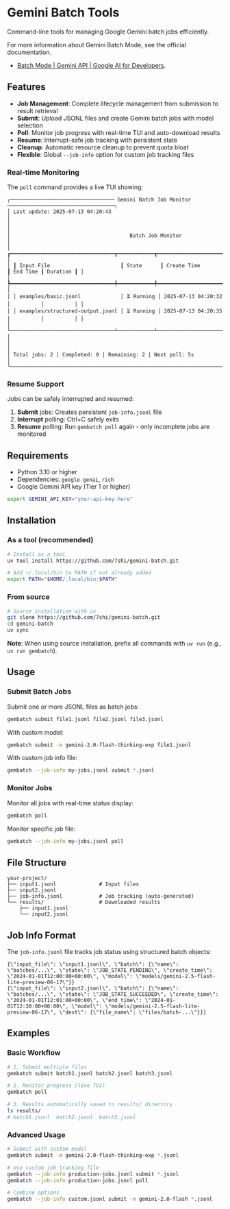 # Gemini Batch Tools

Command-line tools for managing Google Gemini batch jobs efficiently.

For more information about Gemini Batch Mode, see the official documentation.

- [Batch Mode | Gemini API | Google AI for Developers](https://ai.google.dev/gemini-api/docs/batch-mode).

## Features

- **Job Management**: Complete lifecycle management from submission to result retrieval
- **Submit**: Upload JSONL files and create Gemini batch jobs with model selection
- **Poll**: Monitor job progress with real-time TUI and auto-download results
- **Resume**: Interrupt-safe job tracking with persistent state
- **Cleanup**: Automatic resource cleanup to prevent quota bloat
- **Flexible**: Global `--job-info` option for custom job tracking files

### Real-time Monitoring

The `poll` command provides a live TUI showing:

```text
╭────────────────────────────────── Gemini Batch Job Monitor ───────────────────────────────────╮
│ Last update: 2025-07-13 04:20:43                                                              │
│                                                                                               │
│                                       Batch Job Monitor                                       │
│ ┏━━━━━━━━━━━━━━━━━━━━━━━━━━━━━━━━━━┳━━━━━━━━━━━━┳━━━━━━━━━━━━━━━━━━━━━┳━━━━━━━━━━┳━━━━━━━━━━┓ │
│ ┃ Input File                       ┃ State      ┃ Create Time         ┃ End Time ┃ Duration ┃ │
│ ┡━━━━━━━━━━━━━━━━━━━━━━━━━━━━━━━━━━╇━━━━━━━━━━━━╇━━━━━━━━━━━━━━━━━━━━━╇━━━━━━━━━━╇━━━━━━━━━━┩ │
│ │ examples/basic.jsonl             │ ⏳ Running │ 2025-07-13 04:20:32 │          │          │ │
│ │ examples/structured-output.jsonl │ ⏳ Running │ 2025-07-13 04:20:35 │          │          │ │
│ └──────────────────────────────────┴────────────┴─────────────────────┴──────────┴──────────┘ │
│                                                                                               │
│ Total jobs: 2 | Completed: 0 | Remaining: 2 | Next poll: 5s                                   │
╰───────────────────────────────────────────────────────────────────────────────────────────────╯
```

### Resume Support

Jobs can be safely interrupted and resumed:

1. **Submit** jobs: Creates persistent `job-info.jsonl` file
2. **Interrupt** polling: Ctrl+C safely exits
3. **Resume** polling: Run `gembatch poll` again - only incomplete jobs are monitored

## Requirements

- Python 3.10 or higher
- Dependencies: `google-genai`, `rich`
- Google Gemini API key (Tier 1 or higher)

```bash
export GEMINI_API_KEY="your-api-key-here"
```

## Installation

### As a tool (recommended)

```bash
# Install as a tool
uv tool install https://github.com/7shi/gemini-batch.git

# Add ~/.local/bin to PATH if not already added
export PATH="$HOME/.local/bin:$PATH"
```

### From source

```bash
# Source installation with uv
git clone https://github.com/7shi/gemini-batch.git
cd gemini-batch
uv sync
```

**Note**: When using source installation, prefix all commands with `uv run` (e.g., `uv run gembatch`).

## Usage

### Submit Batch Jobs

Submit one or more JSONL files as batch jobs:

```bash
gembatch submit file1.jsonl file2.jsonl file3.jsonl
```

With custom model:
```bash
gembatch submit -m gemini-2.0-flash-thinking-exp file1.jsonl
```

With custom job info file:
```bash
gembatch --job-info my-jobs.jsonl submit *.jsonl
```

### Monitor Jobs

Monitor all jobs with real-time status display:

```bash
gembatch poll
```

Monitor specific job file:
```bash
gembatch --job-info my-jobs.jsonl poll
```

## File Structure

```
your-project/
├── input1.jsonl              # Input files
├── input2.jsonl
├── job-info.jsonl            # Job tracking (auto-generated)
└── results/                  # Downloaded results
    ├── input1.jsonl
    └── input2.jsonl
```

## Job Info Format

The `job-info.jsonl` file tracks job status using structured batch objects:

```text
{\"input_file\": \"input1.jsonl\", \"batch\": {\"name\": \"batches/...\", \"state\": \"JOB_STATE_PENDING\", \"create_time\": \"2024-01-01T12:00:00+00:00\", \"model\": \"models/gemini-2.5-flash-lite-preview-06-17\"}}
{\"input_file\": \"input2.jsonl\", \"batch\": {\"name\": \"batches/...\", \"state\": \"JOB_STATE_SUCCEEDED\", \"create_time\": \"2024-01-01T12:01:00+00:00\", \"end_time\": \"2024-01-01T12:30:00+00:00\", \"model\": \"models/gemini-2.5-flash-lite-preview-06-17\", \"dest\": {\"file_name\": \"files/batch-...\"}}}
```

## Examples

### Basic Workflow

```bash
# 1. Submit multiple files
gembatch submit batch1.jsonl batch2.jsonl batch3.jsonl

# 2. Monitor progress (live TUI)
gembatch poll

# 3. Results automatically saved to results/ directory
ls results/
# batch1.jsonl  batch2.jsonl  batch3.jsonl
```

### Advanced Usage

```bash
# Submit with custom model
gembatch submit -m gemini-2.0-flash-thinking-exp *.jsonl

# Use custom job tracking file
gembatch --job-info production-jobs.jsonl submit *.jsonl
gembatch --job-info production-jobs.jsonl poll

# Combine options
gembatch --job-info custom.jsonl submit -m gemini-2.0-flash *.jsonl
```
